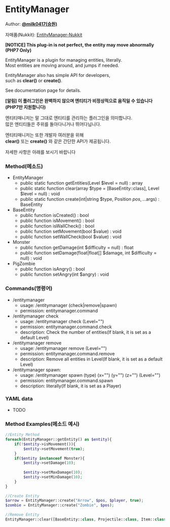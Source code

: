 # EntityManager   
  
Author: **[@milk0417(승원)](https://github.com/milk0417)**  
  
자매품(Nukkit): [EntityManager-Nukkit](https://github.com/SW-Team/EntityManager)
    
**[NOTICE] This plug-in is not perfect, the entity may move abnormally (PHP7 Only)**
  
EntityManager is a plugin for managing entities, literally.  
Most entities are moving around, and jumps if needed.  
  
EntityManager also has simple API for developers,  
such as **clear()** or **create()**.  
  
See documentation page for details.  
  
**[알림] 이 플러그인은 완벽하지 않으며 엔티티가 비정상적으로 움직일 수 있습니다 (PHP7만 지원합니다)**  
  
엔티티매니저는 말 그대로 엔티티를 관리하는 플러그인을 의미합니다.  
많은 엔티티들은 주위를 돌아다니거나 뛰어다닙니다.  

엔티티매니저는 또한 개발자 여러분을 위해  
**clear()** 또는 **create()** 와 같은 간단한 API가 제공됩니다.  
  
자세한 사항은 아래를 보시기 바랍니다

### Method(메소드)
  * EntityManager
    * public static function getEntities(Level $level = null) : array
    * public static function clear(array $type = [BaseEntity::class], Level $level = null) : void
    * public static function create(int|string $type, Position $pos, ...$args) : BaseEntity
  * BaseEntity
    * public function isCreated() : bool
    * public function isMovement() : bool
    * public function isWallCheck() : bool
    * public function setMovement(bool $value) : void
    * public function setWallCheck(bool $value) : void
  * Monster
    * public function getDamage(int $difficulty = null) : float
    * public function setDamage(float|float[] $damage, int $difficulty = null) : void
  * PigZombie
    * public function isAngry() : bool
    * public function setAngry(int $angry) : void
  
### Commands(명령어)
  * /entitymanager
    * usage: /entitymanager (check|remove|spawn)
    * permission: entitymanager.command
  * /entitymanager check
    * usage: /entitymanager check (Level="")
    * permission: entitymanager.command.check
    * description: Check the number of entities(If blank, it is set as a default Level)
  * /entitymanager remove
    * usage: /entitymanager remove (Level="")
    * permission: entitymanager.command.remove
    * description: Remove all entities in Level(If blank, it is set as a default Level)
  * /entitymanager spawn:
    * usage: /entitymanager spawn (type) (x="") (y="") (z="") (Level="")
    * permission: entitymanager.command.spawn
    * description: literally(If blank, it is set as a Player)

### YAML data
  * TODO

### Method Examples(메소드 예시)
``` php  
//Entity Method
foreach(EntityManager::getEntity() as $entity){
    if(!$entity->isMovement()){  
        $entity->setMovement(true);  
    }  
    if($entity instanceof Monster){
        $entity->setDamage(10);
          
        $entity->setMaxDamage(10);
        $entity->setMinDamage(10);
    }
}
  
//Create Entity  
$arrow = EntityManager::create("Arrow", $pos, $player, true);
$zombie = EntityManager::create("Zombie", $pos);  
  
//Remove Entity  
EntityManager::clear([BaseEntity::class, Projectile::class, Item::class]);  
```
